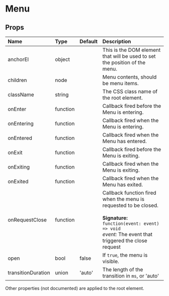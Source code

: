 Menu
====



Props
-----


| Name | Type | Default | Description |
|:-----|:-----|:--------|:------------|
| anchorEl | object |  | This is the DOM element that will be used to set the position of the menu. |
| children | node |  | Menu contents, should be menu items. |
| className | string |  | The CSS class name of the root element. |
| onEnter | function |  | Callback fired before the Menu is entering. |
| onEntering | function |  | Callback fired when the Menu is entering. |
| onEntered | function |  | Callback fired when the Menu has entered. |
| onExit | function |  | Callback fired before the Menu is exiting. |
| onExiting | function |  | Callback fired when the Menu is exiting. |
| onExited | function |  | Callback fired when the Menu has exited. |
| onRequestClose | function |  | Callback function fired when the menu is requested to be closed.<br><br>**Signature:**<br>`function(event: event) => void`<br>*event:* The event that triggered the close request |
| open | bool | false | If `true`, the menu is visible. |
| transitionDuration | union | 'auto' | The length of the transition in `ms`, or 'auto' |

Other properties (not documented) are applied to the root element.
